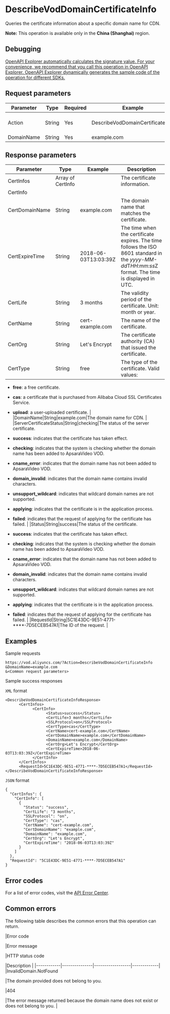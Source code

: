 # DescribeVodDomainCertificateInfo

Queries the certificate information about a specific domain name for CDN.

**Note:** This operation is available only in the **China \(Shanghai\)** region.

## Debugging

[OpenAPI Explorer automatically calculates the signature value. For your convenience, we recommend that you call this operation in OpenAPI Explorer. OpenAPI Explorer dynamically generates the sample code of the operation for different SDKs.](https://api.aliyun.com/#product=vod&api=DescribeVodDomainCertificateInfo&type=RPC&version=2017-03-21)

## Request parameters

|Parameter|Type|Required|Example|Description|
|---------|----|--------|-------|-----------|
|Action|String|Yes|DescribeVodDomainCertificateInfo|The operation that you want to perform. Set the value to **DescribeVodDomainCertificateInfo**. |
|DomainName|String|Yes|example.com|The domain name for CDN. |

## Response parameters

|Parameter|Type|Example|Description|
|---------|----|-------|-----------|
|CertInfos|Array of CertInfo| |The certificate information. |
|CertInfo| | | |
|CertDomainName|String|example.com|The domain name that matches the certificate. |
|CertExpireTime|String|2018-06-03T13:03:39Z|The time when the certificate expires. The time follows the ISO 8601 standard in the *yyyy-MM-dd*T*HH:mm:ss*Z format. The time is displayed in UTC. |
|CertLife|String|3 months|The validity period of the certificate. Unit: month or year. |
|CertName|String|cert-example.com|The name of the certificate. |
|CertOrg|String|Let's Encrypt|The certificate authority \(CA\) that issued the certificate. |
|CertType|String|free|The type of the certificate. Valid values:

 -   **free**: a free certificate.
-   **cas**: a certificate that is purchased from Alibaba Cloud SSL Certificates Service.
-   **upload**: a user-uploaded certificate. |
|DomainName|String|example.com|The domain name for CDN. |
|ServerCertificateStatus|String|checking|The status of the server certificate.

 -   **success**: indicates that the certificate has taken effect.
-   **checking**: indicates that the system is checking whether the domain name has been added to ApsaraVideo VOD.
-   **cname\_error**: indicates that the domain name has not been added to ApsaraVideo VOD.
-   **domain\_invalid**: indicates that the domain name contains invalid characters.
-   **unsupport\_wildcard**: indicates that wildcard domain names are not supported.
-   **applying**: indicates that the certificate is in the application process.
-   **failed**: indicates that the request of applying for the certificate has failed. |
|Status|String|success|The status of the certificate.

 -   **success**: indicates that the certificate has taken effect.
-   **checking**: indicates that the system is checking whether the domain name has been added to ApsaraVideo VOD.
-   **cname\_error**: indicates that the domain name has not been added to ApsaraVideo VOD.
-   **domain\_invalid**: indicates that the domain name contains invalid characters.
-   **unsupport\_wildcard**: indicates that wildcard domain names are not supported.
-   **applying**: indicates that the certificate is in the application process.
-   **failed**: indicates that the request of applying for the certificate has failed. |
|RequestId|String|5C1E43DC-9E51-4771-\*\*\*\*-7D5ECEB547A1|The ID of the request. |

## Examples

Sample requests

```
https://vod.aliyuncs.com/?Action=DescribeVodDomainCertificateInfo
&DomainName=example.com
&<Common request parameters>
```

Sample success responses

`XML` format

```
<DescribeVodDomainCertificateInfoResponse>
      <CertInfos>
		    <CertInfo>
			      <Status>success</Status>
			      <CertLife>3 months</CertLife>
			      <SSLProtocol>on</SSLProtocol>
			      <CertType>cas</CertType>
			      <CertName>cert-example.com</CertName>
			      <CertDomainName>example.com</CertDomainName>
			      <DomainName>example.com</DomainName>
			      <CertOrg>Let's Encrypt</CertOrg>
			      <CertExpireTime>2018-06-03T13:03:39Z</CertExpireTime>
		    </CertInfo>
	  </CertInfos>
	  <RequestId>5C1E43DC-9E51-4771-****-7D5ECEB547A1</RequestId>
</DescribeVodDomainCertificateInfoResponse>
```

`JSON` format

```
{
  "CertInfos": {
    "CertInfo": [
      {
        "Status": "success",
        "CertLife": "3 months",
        "SSLProtocol": "on",
        "CertType": "cas",
        "CertName": "cert-example.com",
        "CertDomainName": "example.com",
        "DomainName": "example.com",
        "CertOrg": "Let's Encrypt",
        "CertExpireTime": "2018-06-03T13:03:39Z"
      }
    ]
  },
  "RequestId": "5C1E43DC-9E51-4771-****-7D5ECEB547A1"
}
```

## Error codes

For a list of error codes, visit the [API Error Center](https://error-center.alibabacloud.com/status/product/vod).

## Common errors

The following table describes the common errors that this operation can return.

|Error code

|Error message

|HTTP status code

|Description |
|------------|---------------|------------------|-------------|
|InvalidDomain.NotFound

|The domain provided does not belong to you.

|404

|The error message returned because the domain name does not exist or does not belong to you. |

